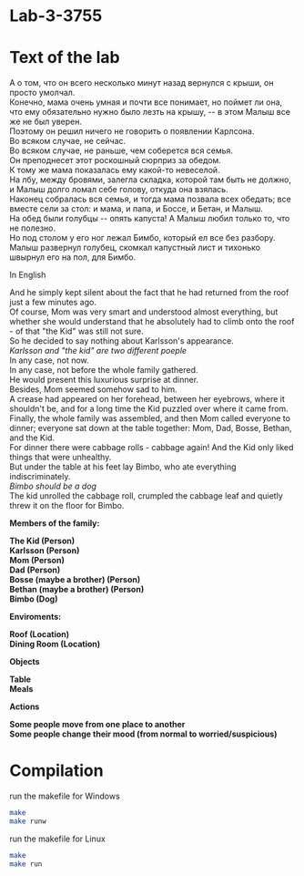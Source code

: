 # Lab-3-3755

# Text of the lab

А о том, что он всего несколько минут назад вернулся с крыши, он просто умолчал.<br>
Конечно, мама очень умная и почти все понимает, но поймет ли она, что ему обязательно нужно было лезть на крышу, -- в этом Малыш все же не был уверен.<br>
Поэтому он решил ничего не говорить о появлении Карлсона.<br>
Во всяком случае, не сейчас.<br>
Во всяком случае, не раньше, чем соберется вся семья.<br>
Он преподнесет этот роскошный сюрприз за обедом.<br>
К тому же мама показалась ему какой-то невеселой.<br>
На лбу, между бровями, залегла складка, которой там быть не должно, и Малыш долго ломал себе голову, откуда она взялась.<br>
Наконец собралась вся семья, и тогда мама позвала всех обедать; все вместе сели за стол: и мама, и папа, и Боссе, и Бетан, и Малыш.<br>
На обед были голубцы -- опять капуста! А Малыш любил только то, что не полезно.<br>
Но под столом у его ног лежал Бимбо, который ел все без разбору.<br>
Малыш развернул голубец, скомкал капустный лист и тихонько швырнул его на пол, для Бимбо.<br>

In English

And he simply kept silent about the fact that he had returned from the roof just a few minutes ago.<br>
Of course, Mom was very smart and understood almost everything, but whether she would understand that he absolutely had to climb onto the roof - of that "the Kid" was still not sure.<br>
So he decided to say nothing about Karlsson's appearance.<br>
*Karlsson and "the kid" are two different poeple*<br>
In any case, not now.<br>
In any case, not before the whole family gathered.<br>
He would present this luxurious surprise at dinner.<br>
Besides, Mom seemed somehow sad to him.<br>
A crease had appeared on her forehead, between her eyebrows, where it shouldn't be, and for a long time the Kid puzzled over where it came from.<br>
Finally, the whole family was assembled, and then Mom called everyone to dinner; everyone sat down at the table together: Mom, Dad, Bosse, Bethan, and the Kid.<br>
For dinner there were cabbage rolls - cabbage again! And the Kid only liked things that were unhealthy.<br>
But under the table at his feet lay Bimbo, who ate everything indiscriminately.<br>
*Bimbo should be a dog*<br>
The kid unrolled the cabbage roll, crumpled the cabbage leaf and quietly threw it on the floor for Bimbo.<br>

**Members of the family:**<br>

**The Kid (Person)**<br>
**Karlsson (Person)**<br>
**Mom (Person)**<br>
**Dad (Person)**<br>
**Bosse (maybe a brother) (Person)**<br>
**Bethan (maybe a brother) (Person)**<br>
**Bimbo (Dog)**<br>

**Enviroments:**<br>

**Roof (Location)**<br>
**Dining Room (Location)**<br>

**Objects**<br>

**Table**<br>
**Meals**<br>

**Actions**<br>

**Some people move from one place to another**<br>
**Some people change their mood (from normal to worried/suspicious)**<br>

# Compilation

run the makefile for Windows

```bash
make
make runw
```

run the makefile for Linux

```bash
make
make run
```